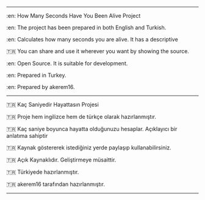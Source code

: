 
---------------------------------------------------------------------------------------------------------------------------

:en:  How Many Seconds Have You Been Alive Project

:en:  The project has been prepared in both English and Turkish.

:en:  Calculates how many seconds you are alive. It has a descriptive

:tr:  You can share and use it wherever you want by showing the source.

:en:  Open Source. It is suitable for development.

:en:  Prepared in Turkey.

:en:  Prepared by akerem16.

---------------------------------------------------------------------------------------------------------------------------

:tr:  Kaç Saniyedir Hayattasın Projesi

:tr:  Proje hem ingilizce hem de türkçe olarak hazırlanmıştır.

:tr:  Kaç saniye boyunca hayatta olduğunuzu hesaplar. Açıklayıcı bir anlatıma sahiptir

:tr:  Kaynak göstererek istediğiniz yerde paylaşıp kullanabilirsiniz.

:tr:  Açık Kaynaklıdır. Geliştirmeye müsaittir.

:tr:  Türkiyede hazırlanmıştır.

:tr:  akerem16 tarafından hazırlanmıştır.

---------------------------------------------------------------------------------------------------------------------------
